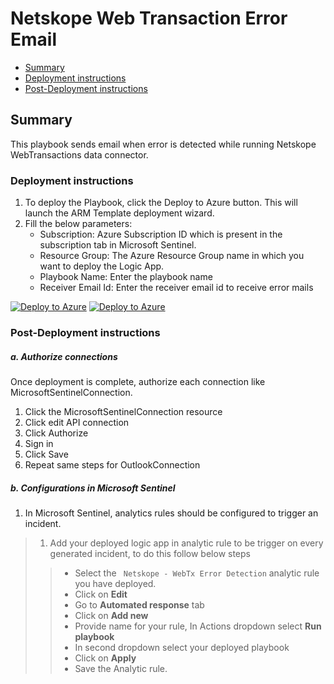 # Netskope Web Transaction Error Email
* [Summary](#Summary)
* [Deployment instructions](#Deployment-instructions)
* [Post-Deployment instructions](#Post-Deployment-instructions)


## Summary<a name="Summary"></a>

This playbook sends email when error is detected while running Netskope WebTransactions data connector.

### Deployment instructions<a name="Deployment-instructions"></a>

1. To deploy the Playbook, click the Deploy to Azure button. This will launch the ARM Template deployment wizard.
2. Fill the below parameters:
    * Subscription: Azure Subscription ID which is present in the subscription tab in Microsoft Sentinel.
    * Resource Group: The Azure Resource Group name in which you want to deploy the Logic App.
    * Playbook Name: Enter the playbook name
    * Receiver Email Id: Enter the receiver email id to receive error mails

[![Deploy to Azure](https://aka.ms/deploytoazurebutton)](https://portal.azure.com/#create/Microsoft.Template/uri/https%3A%2F%2Fraw.githubusercontent.com%2FAzure%2FAzure-Sentinel%2Fmaster%2FSolutions%2FNetskope%2FPlaybooks%2FNetskopeWebTxErrorEmail%2Fazuredeploy.json) [![Deploy to Azure](https://aka.ms/deploytoazuregovbutton)](https://portal.azure.us/#create/Microsoft.Template/uri/https%3A%2F%2Fraw.githubusercontent.com%2FAzure%2FAzure-Sentinel%2Fmaster%2FSolutions%2FNetskope%2FPlaybooks%2FNetskopeWebTxErrorEmail%2Fazuredeploy.json)

### Post-Deployment instructions<a name="Post-Deployment-instructions"></a>

##### a. Authorize connections

Once deployment is complete, authorize each connection like MicrosoftSentinelConnection.

1. Click the MicrosoftSentinelConnection resource
2. Click edit API connection
3. Click Authorize
4. Sign in
5. Click Save
6. Repeat same steps for OutlookConnection

##### b. Configurations in Microsoft Sentinel

1. In Microsoft Sentinel, analytics rules should be configured to trigger an incident. 
  > 1. Add your deployed logic app in analytic rule to be trigger on every generated incident, to do this follow below steps
  >> * Select the ``` Netskope - WebTx Error Detection``` analytic rule you have deployed.
  >> * Click on **Edit**
  >> * Go to **Automated response** tab
  >> * Click on **Add new**
  >> * Provide name for your rule, In Actions dropdown select **Run playbook**
  >> * In second dropdown select your deployed playbook
  >> * Click on **Apply**
  >> * Save the Analytic rule.